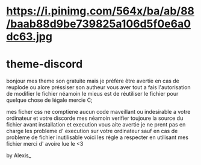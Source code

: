 # https://i.pinimg.com/564x/ba/ab/88/baab88d9be739825a106d5f0e6a0dc63.jpg
# theme-discord
bonjour mes theme son gratuite mais je préfère être avertie en cas de reuplode ou alore 
préssiser son autheur vous aver tout a fais l'autorisation de modifier le fichier 
néamoin le mieus est de réutiliser le fichier pour quelque chose de légale mercie C;

mes ficher css ne comptiene aucun code maveillant ou indesirable a votre ordinateur
et votre discorde mes néamoin verifier toujoure la source du fichier avant installation 
et execution vous aite avertie je ne prent pas en charge les probleme d' execution sur
votre ordinateur sauf en cas de probleme de fichier inutilisable voici les régle
a respecter en utilisant mes fichier merci d' avoire lue le <README> <3

by Alexis_

